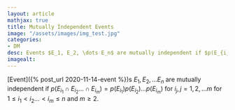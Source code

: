 ```yaml
---
layout: article
mathjax: true
title: Mutually Independent Events
image: "/assets/images/img_test.jpg"
categories:
- DM
desc: Events $E_1, E_2, \dots E_n$ are mutually independent if $p(E_{i_1} \cap E_{i_2} \dots \cap E_{i_m}) = p(E_{i_1})p(E_{i_2}) \dots p(E_{i_m})$ for $i_j, j = 1, 2, \dots m$ for $1 \le i_1 < i_2 \dots < i_m \le n$ and $m \ge 2$. 
imagealt: 
---
```


[Event]({% post_url 2020-11-14-event %})s $E_1, E_2, \dots E_n$ are mutually independent if $p(E_{i_1} \cap E_{i_2} \dots \cap E_{i_m}) = p(E_{i_1})p(E_{i_2}) \dots p(E_{i_m})$ for $i_j, j = 1, 2, \dots m$ for $1 \le i_1 < i_2 \dots < i_m \le n$ and $m \ge 2$.
































































































































































































































































































































































